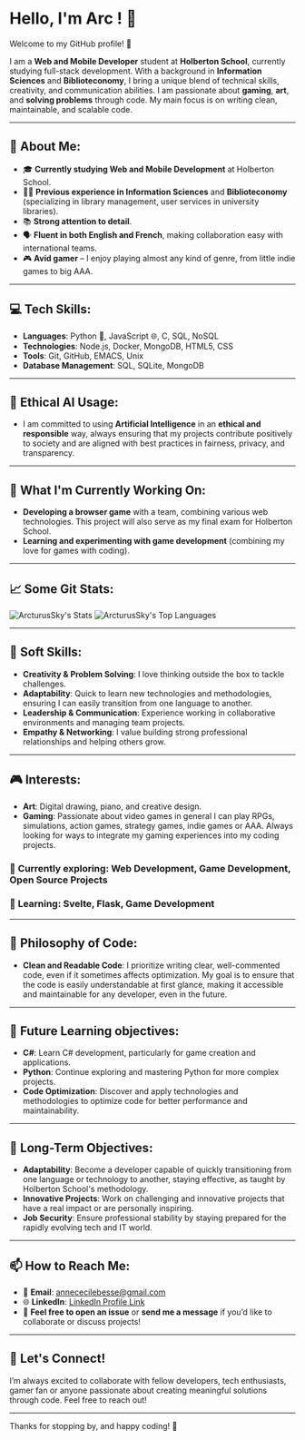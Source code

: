 # [](https://user-images.githubusercontent.com/18350557/176309783-0785949b-9127-417c-8b55-ab5a4333674e.gif) Hello, I'm Arc ! :bow_and_arrow:

Welcome to my GitHub profile! 🎉

I am a **Web and Mobile Developer** student at **Holberton School**, currently studying full-stack development. With a background in **Information Sciences** and **Biblioteconomy**, I bring a unique blend of technical skills, creativity, and communication abilities. I am passionate about **gaming**, **art**, and **solving problems** through code. My main focus is on writing clean, maintainable, and scalable code.

---

## 🚀 About Me:
- 🎓 **Currently studying Web and Mobile Development** at Holberton School.
- 🧑‍💻 **Previous experience in Information Sciences** and **Biblioteconomy** (specializing in library management, user services in university libraries).
- 📚 **Strong attention to detail**.
- 🗣️ **Fluent in both English and French**, making collaboration easy with international teams.
- 🎮 **Avid gamer** – I enjoy playing almost any kind of genre, from little indie games to big AAA.

---

## 💻 Tech Skills:
- **Languages**: Python 🐍, JavaScript 🌐, C, SQL, NoSQL
- **Technologies**: Node.js, Docker, MongoDB, HTML5, CSS
- **Tools**: Git, GitHub, EMACS, Unix
- **Database Management**: SQL, SQLite, MongoDB

---

## :robot: Ethical AI Usage:
- I am committed to using **Artificial Intelligence** in an **ethical and responsible** way, always ensuring that my projects contribute positively to society and are aligned with best practices in fairness, privacy, and transparency.

---

## 🌱 What I'm Currently Working On:
- **Developing a browser game** with a team, combining various web technologies. This project will also serve as my final exam for Holberton School.
- **Learning and experimenting with game development** (combining my love for games with coding).

---

## 📈 Some Git Stats:

![ArcturusSky's Stats](https://github-readme-stats.vercel.app/api?username=ArcturusSky&theme=vue-dark&show_icons=true&hide_border=true&count_private=true)
![ArcturusSky's Top Languages](https://github-readme-stats.vercel.app/api/top-langs/?username=ArcturusSky&theme=vue-dark&show_icons=true&hide_border=true&layout=compact)

---

## 🧠 Soft Skills:
- **Creativity & Problem Solving**: I love thinking outside the box to tackle challenges.
- **Adaptability**: Quick to learn new technologies and methodologies, ensuring I can easily transition from one language to another.
- **Leadership & Communication**: Experience working in collaborative environments and managing team projects.
- **Empathy & Networking**: I value building strong professional relationships and helping others grow.

---

## 🎮 Interests:
- **Art**: Digital drawing, piano, and creative design.
- **Gaming**: Passionate about video games in general I can play RPGs, simulations, action games, strategy games, indie games or AAA.
Always looking for ways to integrate my gaming experiences into my coding projects.


### 🔭 **Currently exploring**: Web Development, Game Development, Open Source Projects  
### 🌱 **Learning**: Svelte, Flask, Game Development

---

## :thought_balloon:  Philosophy of Code:
- **Clean and Readable Code**: I prioritize writing clear, well-commented code, even if it sometimes affects optimization. My goal is to ensure that the code is easily understandable at first glance, making it accessible and maintainable for any developer, even in the future.

---

## 🔭 Future Learning objectives:
- **C#**: Learn C# development, particularly for game creation and applications.
- **Python**: Continue exploring and mastering Python for more complex projects.
- **Code Optimization**: Discover and apply technologies and methodologies to optimize code for better performance and maintainability.

---

## 📆 Long-Term Objectives:
- **Adaptability**: Become a developer capable of quickly transitioning from one language or technology to another, staying effective, as taught by Holberton School's methodology.
- **Innovative Projects**: Work on challenging and innovative projects that have a real impact or are personally inspiring.
- **Job Security**: Ensure professional stability by staying prepared for the rapidly evolving tech and IT world.

---

## 📫 How to Reach Me:
- 📧 **Email**: [annececilebesse@gmail.com](mailto:annececilebesse@gmail.com)
- 🌐 **LinkedIn**: [LinkedIn Profile Link](https://www.linkedin.com/in/anne-c%C3%A9cile-besse/)
- 💬 **Feel free to open an issue** or **send me a message** if you’d like to collaborate or discuss projects!

---

## 💬 Let's Connect!
I’m always excited to collaborate with fellow developers, tech enthusiasts, gamer fan or anyone passionate about creating meaningful solutions through code. Feel free to reach out!

---

Thanks for stopping by, and happy coding! 🚀
